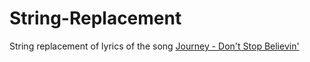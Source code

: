 # String-Replacement
String replacement of lyrics of the song [Journey - Don't Stop Believin'](https://www.youtube.com/watch?v=1k8craCGpgs)
